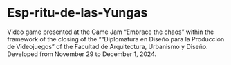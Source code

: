 # Esp-ritu-de-las-Yungas
Video game presented at the Game Jam “Embrace the chaos” within the framework of the closing of the ““Diplomatura en Diseño para la Producción de Videojuegos” of the Facultad de Arquitectura, Urbanismo y Diseño. Developed from November 29 to December 1, 2024.
